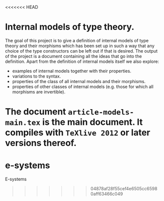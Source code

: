 <<<<<<< HEAD
# Internal models of type theory.

The goal of this project is to give a definition of internal models of type theory and their morphisms which has been set up in such a way that any choice of the type constructors can be left out if that is desired. The output of the project is a document containing all the ideas that go into the definition. Apart from the definition of internal models itself we also explore:

* examples of internal models together with their properties.
* variations to the syntax.
* properties of the class of all internal models and their morphisms.
* properties of other classes of internal models (e.g. those for which all morphisms are invertible).

The document `article-models-main.tex` is the main document. It compiles with `TeXlive 2012` or later versions thereof.
=======
# e-systems
E-systems
>>>>>>> 04878af28f55cef4e6505cc65980aff63466c049
